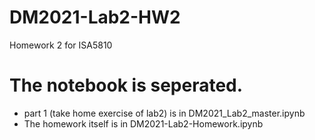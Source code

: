 # DM2021-Lab2-HW2
Homework 2 for ISA5810 
# The notebook is seperated.
- part 1 (take home exercise of lab2) is in DM2021_Lab2_master.ipynb
- The homework itself is in DM2021-Lab2-Homework.ipynb
